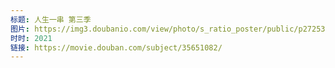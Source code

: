 ```yaml
---
标题: 人生一串 第三季
图片: https://img3.doubanio.com/view/photo/s_ratio_poster/public/p2725322283.jpg
时时: 2021
链接: https://movie.douban.com/subject/35651082/
---
```

